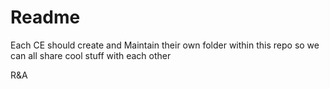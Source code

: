 # Readme

Each CE should create and Maintain their own folder within this repo so we can all share cool stuff with each other

R&A
